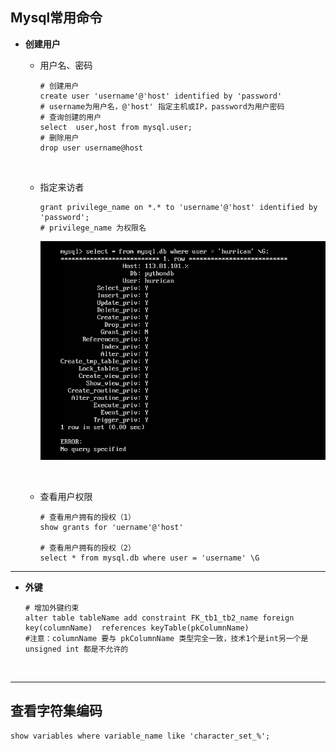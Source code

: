 ## Mysql常用命令



+ **创建用户**

  + 用户名、密码

    ```mysql
    # 创建用户
    create user 'username'@'host' identified by 'password'
    # username为用户名，@'host' 指定主机或IP，password为用户密码
    # 查询创建的用户
    select  user,host from mysql.user;
    # 删除用户
    drop user username@host
    ```

    ​

  + 指定来访者

    ```mysql
    grant privilege_name on *.* to 'username'@'host' identified by 'password';
    # privilege_name 为权限名
    ```

    ![privileges](https://github.com/HurricanGod/Home/blob/master/mysql/img/mysql-user-privileges.png)

    ​

  + 查看用户权限

    ```mysql
    # 查看用户拥有的授权（1）
    show grants for 'uername'@'host'

    # 查看用户拥有的授权（2）
    select * from mysql.db where user = 'username' \G
    ```


-----

+ **外键**

  ```mysql
  # 增加外键约束
  alter table tableName add constraint FK_tb1_tb2_name foreign key(columnName)  references keyTable(pkColumnName)
  #注意：columnName 要与 pkColumnName 类型完全一致，技术1个是int另一个是unsigned int 都是不允许的
  ```

  ​




----

## <a name="character_code">查看字符集编码</a>



```mysql
show variables where variable_name like 'character_set_%';
```

